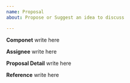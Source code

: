 ```yaml
---
name: Proposal
about: Propose or Suggest an idea to discuss

---
```


**Componet**
write here

**Assignee**
write here

**Proposal Detail**
write here

**Reference**
write here
